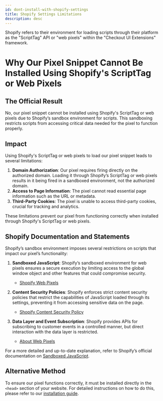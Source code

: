 ```yaml
---
id: dont-install-with-shopify-settings
title: Shopify Settings Limitations
description: desc
---
```


Shopify refers to their environment for loading scripts through their platform as the "ScriptTag" API or "web pixels" within the "Checkout UI Extensions" framework.

# Why Our Pixel Snippet Cannot Be Installed Using Shopify's ScriptTag or Web Pixels

## The Official Result

No, our pixel snippet cannot be installed using Shopify's ScriptTag or web pixels due to Shopify’s sandbox environment for scripts. This sandboxing restricts scripts from accessing critical data needed for the pixel to function properly.

## Impact

Using Shopify's ScriptTag or web pixels to load our pixel snippet leads to several limitations:

1. **Domain Authorization**: Our pixel requires firing directly on the authorized domain. Loading it through Shopify’s ScriptTag or web pixels results in it being fired in a sandboxed environment, not the authorized domain.
2. **Access to Page Information**: The pixel cannot read essential page information such as the URL or metadata.
3. **Third-Party Cookies**: The pixel is unable to access third-party cookies, crucial for tracking and analytics.

These limitations prevent our pixel from functioning correctly when installed through Shopify's ScriptTag or web pixels.

## Shopify Documentation and Statements

Shopify’s sandbox environment imposes several restrictions on scripts that impact our pixel’s functionality:

1. **Sandboxed JavaScript**: Shopify’s sandboxed environment for web pixels ensures a secure execution by limiting access to the global window object and other features that could compromise security.

   - [Shopify Web Pixels](https://shopify.dev/docs/api/checkout-ui-extensions)

2. **Content Security Policies**: Shopify enforces strict content security policies that restrict the capabilities of JavaScript loaded through its settings, preventing it from accessing sensitive data on the page.

   - [Shopify Content Security Policy](https://shopify.dev/docs/api/admin-rest/2023-10/resources/scripttag)

3. **Data Layer and Event Subscription**: Shopify provides APIs for subscribing to customer events in a controlled manner, but direct interaction with the data layer is restricted.
   - [About Web Pixels](https://shopify.dev/docs/api/checkout-ui-extensions)

For a more detailed and up-to-date explanation, refer to Shopify’s official documentation on [Sandboxed JavaScript](https://shopify.dev/docs/api/checkout-ui-extensions).

## Alternative Method

To ensure our pixel functions correctly, it must be installed directly in the `<head>` section of your website. For detailed instructions on how to do this, please refer to our [installation guide](/docs/start-pixel-installation).
